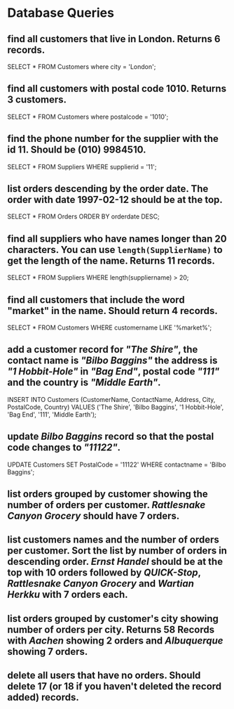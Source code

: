 # Database Queries

## find all customers that live in London. Returns 6 records.

SELECT * FROM Customers where city = 'London';

## find all customers with postal code 1010. Returns 3 customers.

SELECT * FROM Customers where postalcode = '1010';

## find the phone number for the supplier with the id 11. Should be (010) 9984510.

SELECT * FROM Suppliers WHERE supplierid = '11';

## list orders descending by the order date. The order with date 1997-02-12 should be at the top.

SELECT * FROM Orders ORDER BY orderdate DESC;

## find all suppliers who have names longer than 20 characters. You can use `length(SupplierName)` to get the length of the name. Returns 11 records.

SELECT * FROM Suppliers WHERE length(suppliername) > 20;

## find all customers that include the word "market" in the name. Should return 4 records.

SELECT * FROM Customers WHERE customername LIKE '%market%';

## add a customer record for _"The Shire"_, the contact name is _"Bilbo Baggins"_ the address is _"1 Hobbit-Hole"_ in _"Bag End"_, postal code _"111"_ and the country is _"Middle Earth"_.

INSERT INTO Customers (CustomerName, ContactName, Address, City, PostalCode, Country)
VALUES ('The Shire', 'Bilbo Baggins', '1 Hobbit-Hole', 'Bag End', '111', 'Middle Earth');

## update _Bilbo Baggins_ record so that the postal code changes to _"11122"_.

UPDATE Customers SET PostalCode = '11122' WHERE contactname = 'Bilbo Baggins';

## list orders grouped by customer showing the number of orders per customer. _Rattlesnake Canyon Grocery_ should have 7 orders.

## list customers names and the number of orders per customer. Sort the list by number of orders in descending order. _Ernst Handel_ should be at the top with 10 orders followed by _QUICK-Stop_, _Rattlesnake Canyon Grocery_ and _Wartian Herkku_ with 7 orders each.

## list orders grouped by customer's city showing number of orders per city. Returns 58 Records with _Aachen_ showing 2 orders and _Albuquerque_ showing 7 orders.

## delete all users that have no orders. Should delete 17 (or 18 if you haven't deleted the record added) records.

